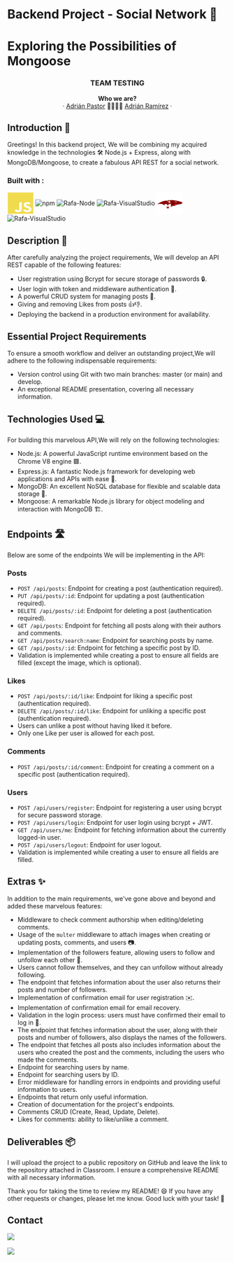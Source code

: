 # Backend Project - Social Network 🚀

<h1>Exploring the Possibilities of Mongoose</h1>

<h3 align="center">TEAM TESTING</h3>

<p align="center">
  <a><strong>Who we are?</strong>
  <br />
  ·
  <a href="https://github.com/apl09">Adrián Pastor</a>
  🤜🏽🤛🏽
  <a href="https://github.com/AdrianRgGit">Adrián Ramírez</a>
  ·
</p>


## Introduction 📜

Greetings! In this backend project, We will be combining my acquired knowledge in the technologies 🛠️ Node.js + Express, along with MongoDB/Mongoose, to create a fabulous API REST for a social network.


### Built with :

<img align="center" alt="Rafa-Js" height="50" width="60" src="https://raw.githubusercontent.com/devicons/devicon/master/icons/javascript/javascript-plain.svg">

<img align="center" alt="npm" height="50" width="60" src="https://cdn.jsdelivr.net/gh/devicons/devicon/icons/npm/npm-original-wordmark.svg">

<img align="center" alt="Rafa-Node" height="50" width="60" src="https://cdn.jsdelivr.net/gh/devicons/devicon/icons/nodejs/nodejs-original.svg">

<img align="center" alt="Rafa-VisualStudio" height="50" width="60" src="https://cdn.svgporn.com/logos/visual-studio-code.svg">

<img align="center" alt="Rafa-VisualStudio" height="50" width="60" src="https://raw.githubusercontent.com/github/explore/80688e429a7d4ef2fca1e82350fe8e3517d3494d/topics/mongoose/mongoose.png">

<img align="center" alt="Rafa-VisualStudio" height="50" width="60" src="https://w7.pngwing.com/pngs/956/695/png-transparent-mongodb-original-wordmark-logo-icon-thumbnail.png">



## Description 📝

After carefully analyzing the project requirements, We will develop an API REST capable of the following features:

- User registration using Bcrypt for secure storage of passwords 🔒.
- User login with token and middleware authentication 🎫.
- A powerful CRUD system for managing posts 📝.
- Giving and removing Likes from posts 👍👎.
- Deploying the backend in a production environment for availability.

## Essential Project Requirements

To ensure a smooth workflow and deliver an outstanding project,We will adhere to the following indispensable requirements:

- Version control using Git with two main branches: master (or main) and develop.
- An exceptional README presentation, covering all necessary information.

## Technologies Used 💻

For building this marvelous API,We will rely on the following technologies:

- Node.js: A powerful JavaScript runtime environment based on the Chrome V8 engine 🟩.
- Express.js: A fantastic Node.js framework for developing web applications and APIs with ease 🚀.
- MongoDB: An excellent NoSQL database for flexible and scalable data storage 🍃.
- Mongoose: A remarkable Node.js library for object modeling and interaction with MongoDB 🏗️.

## Endpoints 🛣️

Below are some of the endpoints We will be implementing in the API:

### Posts

- `POST /api/posts`: Endpoint for creating a post (authentication required).
- `PUT /api/posts/:id`: Endpoint for updating a post (authentication required).
- `DELETE /api/posts/:id`: Endpoint for deleting a post (authentication required).
- `GET /api/posts`: Endpoint for fetching all posts along with their authors and comments.
- `GET /api/posts/search:name`: Endpoint for searching posts by name.
- `GET /api/posts/:id`: Endpoint for fetching a specific post by ID.
- Validation is implemented while creating a post to ensure all fields are filled (except the image, which is optional).

### Likes

- `POST /api/posts/:id/like`: Endpoint for liking a specific post (authentication required).
- `DELETE /api/posts/:id/like`: Endpoint for unliking a specific post (authentication required).
- Users can unlike a post without having liked it before.
- Only one Like per user is allowed for each post.

### Comments

- `POST /api/posts/:id/comment`: Endpoint for creating a comment on a specific post (authentication required).

### Users

- `POST /api/users/register`: Endpoint for registering a user using bcrypt for secure password storage.
- `POST /api/users/login`: Endpoint for user login using bcrypt + JWT.
- `GET /api/users/me`: Endpoint for fetching information about the currently logged-in user.
- `POST /api/users/logout`: Endpoint for user logout.
- Validation is implemented while creating a user to ensure all fields are filled.

## Extras ✨

In addition to the main requirements, we've gone above and beyond and added these marvelous features:

- Middleware to check comment authorship when editing/deleting comments.
- Usage of the `multer` middleware to attach images when creating or updating posts, comments, and users 📷.
- Implementation of the followers feature, allowing users to follow and unfollow each other 👥.
- Users cannot follow themselves, and they can unfollow without already following.
- The endpoint that fetches information about the user also returns their posts and number of followers.
- Implementation of confirmation email for user registration ✉️.
- Implementation of confirmation email for email recovery.
- Validation in the login process: users must have confirmed their email to log in 📧.
- The endpoint that fetches information about the user, along with their posts and number of followers, also displays the names of the followers.
- The endpoint that fetches all posts also includes information about the users who created the post and the comments, including the users who made the comments.
- Endpoint for searching users by name.
- Endpoint for searching users by ID.
- Error middleware for handling errors in endpoints and providing useful information to users.
- Endpoints that return only useful information.
- Creation of documentation for the project's endpoints.
- Comments CRUD (Create, Read, Update, Delete).
- Likes for comments: ability to like/unlike a comment.

## Deliverables 📦

I will upload the project to a public repository on GitHub and leave the link to the repository attached in Classroom. I ensure a comprehensive README with all necessary information.

Thank you for taking the time to review my README! 😄 If you have any other requests or changes, please let me know. Good luck with your task! 🚀

## Contact

<a href="https://www.linkedin.com/in/adri%C3%A1n-pastor-l%C3%B3pez-0598bb282/" target="_blank"><img src="https://img.shields.io/badge/-LinkedIn-%230077B5?style=for-the-badge&logo=linkedin&logoColor=white" target="_blank"></a> 

<a href="https://www.linkedin.com/in/adri%C3%A1n-ram%C3%ADrez-galera-216794264/" target="_blank"><img src="https://img.shields.io/badge/-LinkedIn-%230077B5?style=for-the-badge&logo=linkedin&logoColor=white" target="_blank"></a> 
